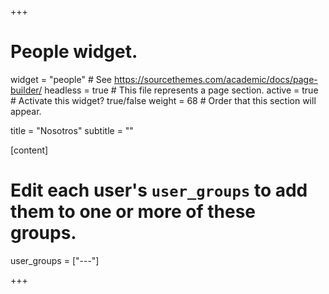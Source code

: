+++
# People widget.
widget = "people"  # See https://sourcethemes.com/academic/docs/page-builder/
headless = true  # This file represents a page section.
active = true  # Activate this widget? true/false
weight = 68  # Order that this section will appear.

title = "Nosotros"
subtitle = ""

[content]
#   Edit each user's `user_groups` to add them to one or more of these groups.
  user_groups = ["---"]

+++
